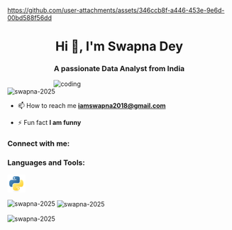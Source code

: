 https://github.com/user-attachments/assets/346ccb8f-a446-453e-9e6d-00bd588f56dd
<h1 align="center">Hi 👋, I'm Swapna Dey</h1>
<h3 align="center">A passionate Data Analyst from India</h3>
<img align="right" alt="coding" width="400" src="https://res.cloudinary.com/practicaldev/image/fetch/s--O0u1bNHs--/c_limit%2Cf_auto%2Cfl_progressive%2Cq_66%2Cw_880/https://miro.medium.com/max/1400/0*PXf5ge7QCN9Ga_CL.gif">
<p align="left"> <img src="https://komarev.com/ghpvc/?username=swapna-2025&label=Profile%20views&color=0e75b6&style=flat" alt="swapna-2025" /> </p>

- 📫 How to reach me **iamswapna2018@gmail.com**

- ⚡ Fun fact **I am funny**

<h3 align="left">Connect with me:</h3>
<p align="left">
</p>

<h3 align="left">Languages and Tools:</h3>
<p align="left"> <a href="https://www.python.org" target="_blank" rel="noreferrer"> <img src="https://raw.githubusercontent.com/devicons/devicon/master/icons/python/python-original.svg" alt="python" width="40" height="40"/> </a> </p>
<p><img align="left" src="https://github-readme-stats.vercel.app/api/top-langs?username=swapna-2025&show_icons=true&locale=en&layout=compact" alt="swapna-2025" /></p>

<p>&nbsp;<img align="center" src="https://github-readme-stats.vercel.app/api?username=swapna-2025&show_icons=true&locale=en" alt="swapna-2025" /></p>

<p><img align="center" src="https://github-readme-streak-stats.herokuapp.com/?user=swapna-2025&" alt="swapna-2025" /></p>
